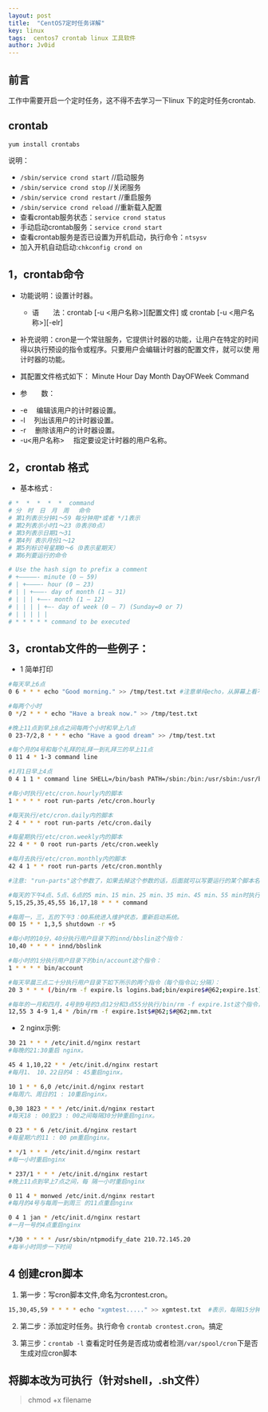 ```yaml
---
layout: post
title:  "CentOS7定时任务详解"
key: linux
tags:  centos7 crontab linux 工具软件  
author: Jv0id
---
```




## 前言

工作中需要开启一个定时任务，这不得不去学习一下linux 下的定时任务crontab.

##  crontab

`yum install crontabs`

说明：
- `/sbin/service crond start` //启动服务
- `/sbin/service crond stop` //关闭服务
- `/sbin/service crond restart` //重启服务
- `/sbin/service crond reload` //重新载入配置
- 查看crontab服务状态：`service crond status`
- 手动启动crontab服务：`service crond start`
- 查看crontab服务是否已设置为开机启动，执行命令：`ntsysv`
- 加入开机自动启动:`chkconfig crond on`



## 1，crontab命令

* 功能说明：设置计时器。
    - 语　　法：crontab [-u <用户名称>][配置文件] 或 crontab [-u <用户名称>][-elr]
* 补充说明：cron是一个常驻服务，它提供计时器的功能，让用户在特定的时间得以执行预设的指令或程序。只要用户会编辑计时器的配置文件，就可以使 用计时器的功能。

* 其配置文件格式如下：
Minute Hour Day Month DayOFWeek Command

* 参　　数：
- -e 　编辑该用户的计时器设置。
- -l 　列出该用户的计时器设置。
- -r 　删除该用户的计时器设置。
- -u<用户名称> 　指定要设定计时器的用户名称。

## 2，crontab 格式

* 基本格式 :
```bash
# *  *  *  *  *  command
# 分　时　日　月　周　 命令
# 第1列表示分钟1～59 每分钟用*或者 */1表示
# 第2列表示小时1～23（0表示0点）
# 第3列表示日期1～31
# 第4列 表示月份1～12
# 第5列标识号星期0～6（0表示星期天）
# 第6列要运行的命令
```

```bash
# Use the hash sign to prefix a comment
# +—————- minute (0 – 59)
# | +————- hour (0 – 23)
# | | +———- day of month (1 – 31)
# | | | +——- month (1 – 12)
# | | | | +—- day of week (0 – 7) (Sunday=0 or 7)
# | | | | |
# * * * * * command to be executed
```
## 3，crontab文件的一些例子：

- 1 简单打印

```bash
#每天早上6点 
0 6 * * * echo "Good morning." >> /tmp/test.txt #注意单纯echo，从屏幕上看不到任何输出，因为cron把任何输出都email到root的信箱了。

#每两个小时 
0 */2 * * * echo "Have a break now." >> /tmp/test.txt  

#晚上11点到早上8点之间每两个小时和早上八点 
0 23-7/2,8 * * * echo "Have a good dream" >> /tmp/test.txt

#每个月的4号和每个礼拜的礼拜一到礼拜三的早上11点 
0 11 4 * 1-3 command line

#1月1日早上4点 
0 4 1 1 * command line SHELL=/bin/bash PATH=/sbin:/bin:/usr/sbin:/usr/bin MAILTO=root #如果出现错误，或者有数据输出，数据作为邮件发给这个帐号 HOME=/ 

#每小时执行/etc/cron.hourly内的脚本
1 * * * * root run-parts /etc/cron.hourly

#每天执行/etc/cron.daily内的脚本
2 4 * * * root run-parts /etc/cron.daily 

#每星期执行/etc/cron.weekly内的脚本
22 4 * * 0 root run-parts /etc/cron.weekly 

#每月去执行/etc/cron.monthly内的脚本 
42 4 1 * * root run-parts /etc/cron.monthly 

#注意: "run-parts"这个参数了，如果去掉这个参数的话，后面就可以写要运行的某个脚本名，而不是文件夹名。 　 

#每天的下午4点、5点、6点的5 min、15 min、25 min、35 min、45 min、55 min时执行命令。 
5,15,25,35,45,55 16,17,18 * * * command

#每周一，三，五的下午3：00系统进入维护状态，重新启动系统。
00 15 * * 1,3,5 shutdown -r +5

#每小时的10分，40分执行用户目录下的innd/bbslin这个指令： 
10,40 * * * * innd/bbslink 

#每小时的1分执行用户目录下的bin/account这个指令： 
1 * * * * bin/account

#每天早晨三点二十分执行用户目录下如下所示的两个指令（每个指令以;分隔）： 
20 3 * * * (/bin/rm -f expire.ls logins.bad;bin/expire$#@62;expire.1st)

#每年的一月和四月，4号到9号的3点12分和3点55分执行/bin/rm -f expire.1st这个指令，并把结果添加在mm.txt这个文件之后（mm.txt文件位于用户自己的目录位置）。 
12,55 3 4-9 1,4 * /bin/rm -f expire.1st$#@62;$#@62;mm.txt 
```


- 2 nginx示例:     

```bash
30 21 * * * /etc/init.d/nginx restart
#每晚的21:30重启 nginx。

45 4 1,10,22 * * /etc/init.d/nginx restart
#每月1、 10、22日的4 : 45重启nginx。

10 1 * * 6,0 /etc/init.d/nginx restart
#每周六、周日的1 : 10重启nginx。

0,30 1823 * * * /etc/init.d/nginx restart
#每天18 : 00至23 : 00之间每隔30分钟重启nginx。

0 23 * * 6 /etc/init.d/nginx restart
#每星期六的11 : 00 pm重启nginx。

* */1 * * * /etc/init.d/nginx restart
#每一小时重启nginx

* 237/1 * * * /etc/init.d/nginx restart
#晚上11点到早上7点之间，每 隔一小时重启nginx

0 11 4 * monwed /etc/init.d/nginx restart
#每月的4号与每周一到周三 的11点重启nginx

0 4 1 jan * /etc/init.d/nginx restart
#一月一号的4点重启nginx

*/30 * * * * /usr/sbin/ntpmodify_date 210.72.145.20
#每半小时同步一下时间
```

##  4 创建cron脚本

1. 第一步：写cron脚本文件,命名为crontest.cron。    
```bash
15,30,45,59 * * * * echo "xgmtest....." >> xgmtest.txt  #表示，每隔15分钟，执行打印一次命令 
```

2. 第二步：添加定时任务。执行命令 `crontab crontest.cron`。搞定 

3. 第三步：`crontab -l` 查看定时任务是否成功或者检测`/var/spool/cron`下是否生成对应cron脚本

## 将脚本改为可执行（针对shell，.sh文件）

> chmod +x filename
